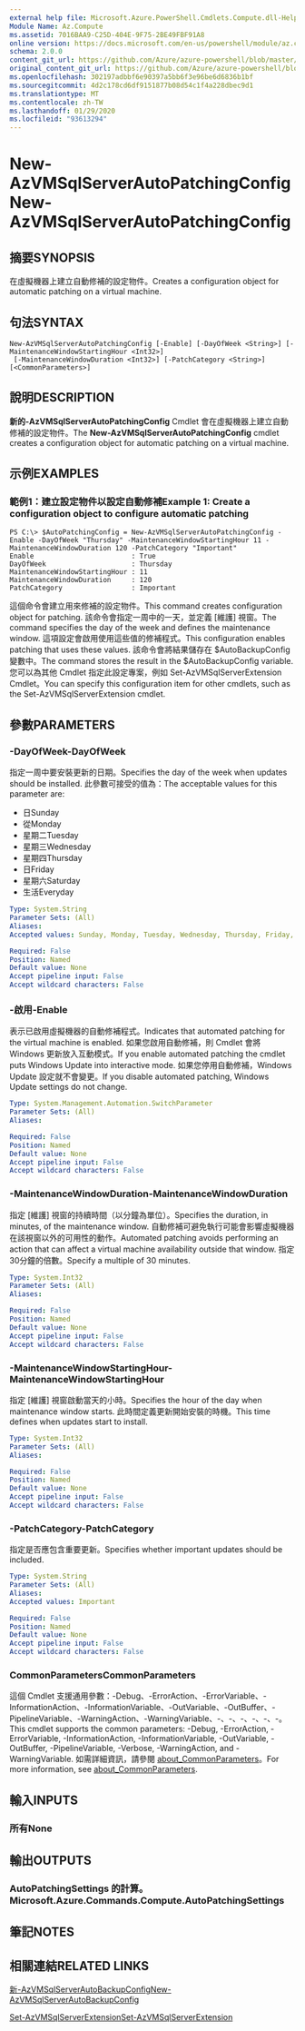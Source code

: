 ```yaml
---
external help file: Microsoft.Azure.PowerShell.Cmdlets.Compute.dll-Help.xml
Module Name: Az.Compute
ms.assetid: 7016BAA9-C25D-404E-9F75-2BE49FBF91A8
online version: https://docs.microsoft.com/en-us/powershell/module/az.compute/new-azvmsqlserverautopatchingconfig
schema: 2.0.0
content_git_url: https://github.com/Azure/azure-powershell/blob/master/src/Compute/Compute/help/New-AzVMSqlServerAutoPatchingConfig.md
original_content_git_url: https://github.com/Azure/azure-powershell/blob/master/src/Compute/Compute/help/New-AzVMSqlServerAutoPatchingConfig.md
ms.openlocfilehash: 302197adbbf6e90397a5bb6f3e96be6d6836b1bf
ms.sourcegitcommit: 4d2c178cd6df9151877b08d54c1f4a228dbec9d1
ms.translationtype: MT
ms.contentlocale: zh-TW
ms.lasthandoff: 01/29/2020
ms.locfileid: "93613294"
---
```

# <span data-ttu-id="7d1ca-101">New-AzVMSqlServerAutoPatchingConfig</span><span class="sxs-lookup"><span data-stu-id="7d1ca-101">New-AzVMSqlServerAutoPatchingConfig</span></span>

## <span data-ttu-id="7d1ca-102">摘要</span><span class="sxs-lookup"><span data-stu-id="7d1ca-102">SYNOPSIS</span></span>
<span data-ttu-id="7d1ca-103">在虛擬機器上建立自動修補的設定物件。</span><span class="sxs-lookup"><span data-stu-id="7d1ca-103">Creates a configuration object for automatic patching on a virtual machine.</span></span>

## <span data-ttu-id="7d1ca-104">句法</span><span class="sxs-lookup"><span data-stu-id="7d1ca-104">SYNTAX</span></span>

```
New-AzVMSqlServerAutoPatchingConfig [-Enable] [-DayOfWeek <String>] [-MaintenanceWindowStartingHour <Int32>]
 [-MaintenanceWindowDuration <Int32>] [-PatchCategory <String>] [<CommonParameters>]
```

## <span data-ttu-id="7d1ca-105">說明</span><span class="sxs-lookup"><span data-stu-id="7d1ca-105">DESCRIPTION</span></span>
<span data-ttu-id="7d1ca-106">**新的-AzVMSqlServerAutoPatchingConfig** Cmdlet 會在虛擬機器上建立自動修補的設定物件。</span><span class="sxs-lookup"><span data-stu-id="7d1ca-106">The **New-AzVMSqlServerAutoPatchingConfig** cmdlet creates a configuration object for automatic patching on a virtual machine.</span></span>

## <span data-ttu-id="7d1ca-107">示例</span><span class="sxs-lookup"><span data-stu-id="7d1ca-107">EXAMPLES</span></span>

### <span data-ttu-id="7d1ca-108">範例1：建立設定物件以設定自動修補</span><span class="sxs-lookup"><span data-stu-id="7d1ca-108">Example 1: Create a configuration object to configure automatic patching</span></span>
```
PS C:\> $AutoPatchingConfig = New-AzVMSqlServerAutoPatchingConfig -Enable -DayOfWeek "Thursday" -MaintenanceWindowStartingHour 11 -MaintenanceWindowDuration 120 -PatchCategory "Important"
Enable                        : True
DayOfWeek                     : Thursday
MaintenanceWindowStartingHour : 11
MaintenanceWindowDuration     : 120
PatchCategory                 : Important
```

<span data-ttu-id="7d1ca-109">這個命令會建立用來修補的設定物件。</span><span class="sxs-lookup"><span data-stu-id="7d1ca-109">This command creates configuration object for patching.</span></span>
<span data-ttu-id="7d1ca-110">該命令會指定一周中的一天，並定義 [維護] 視窗。</span><span class="sxs-lookup"><span data-stu-id="7d1ca-110">The command specifies the day of the week and defines the maintenance window.</span></span>
<span data-ttu-id="7d1ca-111">這項設定會啟用使用這些值的修補程式。</span><span class="sxs-lookup"><span data-stu-id="7d1ca-111">This configuration enables patching that uses these values.</span></span>
<span data-ttu-id="7d1ca-112">該命令會將結果儲存在 $AutoBackupConfig 變數中。</span><span class="sxs-lookup"><span data-stu-id="7d1ca-112">The command stores the result in the $AutoBackupConfig variable.</span></span>
<span data-ttu-id="7d1ca-113">您可以為其他 Cmdlet 指定此設定專案，例如 Set-AzVMSqlServerExtension Cmdlet。</span><span class="sxs-lookup"><span data-stu-id="7d1ca-113">You can specify this configuration item for other cmdlets, such as the Set-AzVMSqlServerExtension cmdlet.</span></span>

## <span data-ttu-id="7d1ca-114">參數</span><span class="sxs-lookup"><span data-stu-id="7d1ca-114">PARAMETERS</span></span>

### <span data-ttu-id="7d1ca-115">-DayOfWeek</span><span class="sxs-lookup"><span data-stu-id="7d1ca-115">-DayOfWeek</span></span>
<span data-ttu-id="7d1ca-116">指定一周中要安裝更新的日期。</span><span class="sxs-lookup"><span data-stu-id="7d1ca-116">Specifies the day of the week when updates should be installed.</span></span>
<span data-ttu-id="7d1ca-117">此參數可接受的值為：</span><span class="sxs-lookup"><span data-stu-id="7d1ca-117">The acceptable values for this parameter are:</span></span>
- <span data-ttu-id="7d1ca-118">日</span><span class="sxs-lookup"><span data-stu-id="7d1ca-118">Sunday</span></span>
- <span data-ttu-id="7d1ca-119">從</span><span class="sxs-lookup"><span data-stu-id="7d1ca-119">Monday</span></span>
- <span data-ttu-id="7d1ca-120">星期二</span><span class="sxs-lookup"><span data-stu-id="7d1ca-120">Tuesday</span></span>
- <span data-ttu-id="7d1ca-121">星期三</span><span class="sxs-lookup"><span data-stu-id="7d1ca-121">Wednesday</span></span>
- <span data-ttu-id="7d1ca-122">星期四</span><span class="sxs-lookup"><span data-stu-id="7d1ca-122">Thursday</span></span>
- <span data-ttu-id="7d1ca-123">日</span><span class="sxs-lookup"><span data-stu-id="7d1ca-123">Friday</span></span>
- <span data-ttu-id="7d1ca-124">星期六</span><span class="sxs-lookup"><span data-stu-id="7d1ca-124">Saturday</span></span>
- <span data-ttu-id="7d1ca-125">生活</span><span class="sxs-lookup"><span data-stu-id="7d1ca-125">Everyday</span></span>

```yaml
Type: System.String
Parameter Sets: (All)
Aliases:
Accepted values: Sunday, Monday, Tuesday, Wednesday, Thursday, Friday, Saturday, Everyday

Required: False
Position: Named
Default value: None
Accept pipeline input: False
Accept wildcard characters: False
```

### <span data-ttu-id="7d1ca-126">-啟用</span><span class="sxs-lookup"><span data-stu-id="7d1ca-126">-Enable</span></span>
<span data-ttu-id="7d1ca-127">表示已啟用虛擬機器的自動修補程式。</span><span class="sxs-lookup"><span data-stu-id="7d1ca-127">Indicates that automated patching for the virtual machine is enabled.</span></span>
<span data-ttu-id="7d1ca-128">如果您啟用自動修補，則 Cmdlet 會將 Windows 更新放入互動模式。</span><span class="sxs-lookup"><span data-stu-id="7d1ca-128">If you enable automated patching the cmdlet puts Windows Update into interactive mode.</span></span>
<span data-ttu-id="7d1ca-129">如果您停用自動修補，Windows Update 設定就不會變更。</span><span class="sxs-lookup"><span data-stu-id="7d1ca-129">If you disable automated patching, Windows Update settings do not change.</span></span>

```yaml
Type: System.Management.Automation.SwitchParameter
Parameter Sets: (All)
Aliases:

Required: False
Position: Named
Default value: None
Accept pipeline input: False
Accept wildcard characters: False
```

### <span data-ttu-id="7d1ca-130">-MaintenanceWindowDuration</span><span class="sxs-lookup"><span data-stu-id="7d1ca-130">-MaintenanceWindowDuration</span></span>
<span data-ttu-id="7d1ca-131">指定 [維護] 視窗的持續時間（以分鐘為單位）。</span><span class="sxs-lookup"><span data-stu-id="7d1ca-131">Specifies the duration, in minutes, of the maintenance window.</span></span>
<span data-ttu-id="7d1ca-132">自動修補可避免執行可能會影響虛擬機器在該視窗以外的可用性的動作。</span><span class="sxs-lookup"><span data-stu-id="7d1ca-132">Automated patching avoids performing an action that can affect a virtual machine availability outside that window.</span></span>
<span data-ttu-id="7d1ca-133">指定30分鐘的倍數。</span><span class="sxs-lookup"><span data-stu-id="7d1ca-133">Specify a multiple of 30 minutes.</span></span>

```yaml
Type: System.Int32
Parameter Sets: (All)
Aliases:

Required: False
Position: Named
Default value: None
Accept pipeline input: False
Accept wildcard characters: False
```

### <span data-ttu-id="7d1ca-134">-MaintenanceWindowStartingHour</span><span class="sxs-lookup"><span data-stu-id="7d1ca-134">-MaintenanceWindowStartingHour</span></span>
<span data-ttu-id="7d1ca-135">指定 [維護] 視窗啟動當天的小時。</span><span class="sxs-lookup"><span data-stu-id="7d1ca-135">Specifies the hour of the day when maintenance window starts.</span></span>
<span data-ttu-id="7d1ca-136">此時間定義更新開始安裝的時機。</span><span class="sxs-lookup"><span data-stu-id="7d1ca-136">This time defines when updates start to install.</span></span>

```yaml
Type: System.Int32
Parameter Sets: (All)
Aliases:

Required: False
Position: Named
Default value: None
Accept pipeline input: False
Accept wildcard characters: False
```

### <span data-ttu-id="7d1ca-137">-PatchCategory</span><span class="sxs-lookup"><span data-stu-id="7d1ca-137">-PatchCategory</span></span>
<span data-ttu-id="7d1ca-138">指定是否應包含重要更新。</span><span class="sxs-lookup"><span data-stu-id="7d1ca-138">Specifies whether important updates should be included.</span></span>

```yaml
Type: System.String
Parameter Sets: (All)
Aliases:
Accepted values: Important

Required: False
Position: Named
Default value: None
Accept pipeline input: False
Accept wildcard characters: False
```

### <span data-ttu-id="7d1ca-139">CommonParameters</span><span class="sxs-lookup"><span data-stu-id="7d1ca-139">CommonParameters</span></span>
<span data-ttu-id="7d1ca-140">這個 Cmdlet 支援通用參數：-Debug、-ErrorAction、-ErrorVariable、-InformationAction、-InformationVariable、-OutVariable、-OutBuffer、-PipelineVariable、-WarningAction、-WarningVariable、-、-、-、-、-、-。</span><span class="sxs-lookup"><span data-stu-id="7d1ca-140">This cmdlet supports the common parameters: -Debug, -ErrorAction, -ErrorVariable, -InformationAction, -InformationVariable, -OutVariable, -OutBuffer, -PipelineVariable, -Verbose, -WarningAction, and -WarningVariable.</span></span> <span data-ttu-id="7d1ca-141">如需詳細資訊，請參閱 [about_CommonParameters](https://go.microsoft.com/fwlink/?LinkID=113216)。</span><span class="sxs-lookup"><span data-stu-id="7d1ca-141">For more information, see [about_CommonParameters](https://go.microsoft.com/fwlink/?LinkID=113216).</span></span>

## <span data-ttu-id="7d1ca-142">輸入</span><span class="sxs-lookup"><span data-stu-id="7d1ca-142">INPUTS</span></span>

### <span data-ttu-id="7d1ca-143">所有</span><span class="sxs-lookup"><span data-stu-id="7d1ca-143">None</span></span>

## <span data-ttu-id="7d1ca-144">輸出</span><span class="sxs-lookup"><span data-stu-id="7d1ca-144">OUTPUTS</span></span>

### <span data-ttu-id="7d1ca-145">AutoPatchingSettings 的計算。</span><span class="sxs-lookup"><span data-stu-id="7d1ca-145">Microsoft.Azure.Commands.Compute.AutoPatchingSettings</span></span>

## <span data-ttu-id="7d1ca-146">筆記</span><span class="sxs-lookup"><span data-stu-id="7d1ca-146">NOTES</span></span>

## <span data-ttu-id="7d1ca-147">相關連結</span><span class="sxs-lookup"><span data-stu-id="7d1ca-147">RELATED LINKS</span></span>

[<span data-ttu-id="7d1ca-148">新-AzVMSqlServerAutoBackupConfig</span><span class="sxs-lookup"><span data-stu-id="7d1ca-148">New-AzVMSqlServerAutoBackupConfig</span></span>](./New-AzVMSqlServerAutoBackupConfig.md)

[<span data-ttu-id="7d1ca-149">Set-AzVMSqlServerExtension</span><span class="sxs-lookup"><span data-stu-id="7d1ca-149">Set-AzVMSqlServerExtension</span></span>](./Set-AzVMSqlServerExtension.md)


